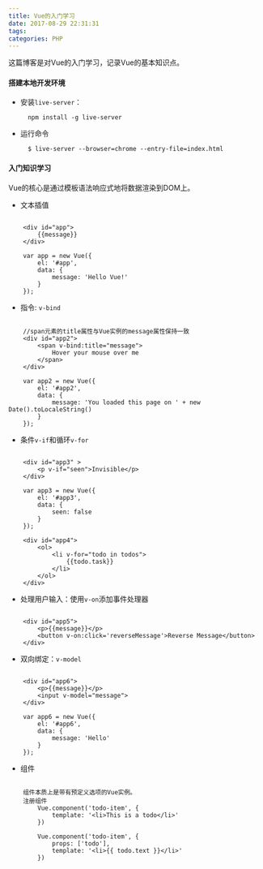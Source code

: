 ```yaml
---
title: Vue的入门学习
date: 2017-08-29 22:31:31
tags:
categories: PHP
---
```

这篇博客是对Vue的入门学习，记录Vue的基本知识点。

<!-- more -->

#### 搭建本地开发环境

* 安装`live-server`：

		npm install -g live-server
* 运行命令

		$ live-server --browser=chrome --entry-file=index.html

#### 入门知识学习

Vue的核心是通过模板语法响应式地将数据渲染到DOM上。

* 文本插值 

```

	<div id="app">
		{{message}}
	</div>

	var app = new Vue({
		el: '#app',
		data: {
			message: 'Hello Vue!'
		}
	});

```


* 指令: `v-bind`

```

	//span元素的title属性与Vue实例的message属性保持一致
	<div id="app2">
		<span v-bind:title="message">
			Hover your mouse over me
		</span>
	</div>

	var app2 = new Vue({
		el: '#app2',
		data: {
			message: 'You loaded this page on ' + new Date().toLocaleString()
		}
	});

```

* 条件`v-if`和循环`v-for`

```

	<div id="app3" >
		<p v-if="seen">Invisible</p>
	</div>

	var app3 = new Vue({
		el: '#app3',
		data: {
			seen: false
		}
	});

	<div id="app4">
		<ol>
			<li v-for="todo in todos">
				{{todo.task}}
			</li>
		</ol>
	</div>

```

* 处理用户输入：使用`v-on`添加事件处理器

```

	<div id="app5">
		<p>{{message}}</p>
		<button v-on:click='reverseMessage'>Reverse Message</button>
	</div>

```

* 双向绑定：`v-model`

```

	<div id="app6">
		<p>{{message}}</p>
		<input v-model="message">
	</div>

	var app6 = new Vue({
		el: '#app6',
		data: {
			message: 'Hello'
		}
	});

```

* 组件

```

	组件本质上是带有预定义选项的Vue实例。
	注册组件
		Vue.component('todo-item', {
  			template: '<li>This is a todo</li>'
		})
		
		Vue.component('todo-item', {
			props: ['todo'],
  			template: '<li>{{ todo.text }}</li>'
		})

```

